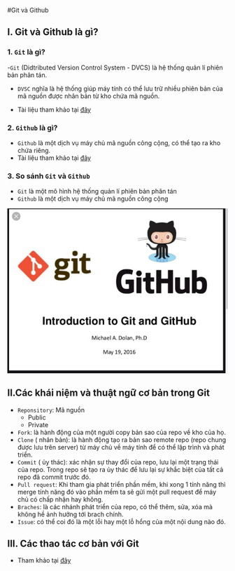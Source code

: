 ﻿#Git và Github

## I. Git và Github là gì?

### 1. `Git` là gì?
-`Git` (Didtributed Version Control System - DVCS) là hệ thống quản lí phiên bản phân tán.  
- `DVSC` nghĩa là hệ thống giúp máy tính có thể lưu trữ nhiều phiên bản của mã nguồn  được nhân bản từ kho chứa mã nguồn.
 
- Tài liệu tham khảo tại [đây](https://thachpham.com/tools/git-git-va-github-la-gi-tai-sao-nen-dung.html)


### 2. `Github` là gì?
- `Github` là một dịch vụ máy chủ mã nguồn công cộng, có thể tạo ra kho chứa riêng.
- Tài liệu tham khảo tại [đây](https://www.hostinger.vn/huong-dan/github-la-gi/)


### 3. So sánh `Git` và `Github`

- `Git` là một mô hình hệ thống quản lí phiên bản phân tán
- `Github` là một dịch vụ máy chủ mã nguồn công cộng

 ![](/images/1.png)

## II.Các khái niệm và thuật ngữ cơ bản trong Git
- `Reponsitory`: Mã nguồn
   - Public
   - Private
- `Fork`: là hành động của một người copy bản sao của repo về kho của họ.
- `Clone` ( nhân bản): là hành động tạo ra bản sao remote repo (repo chung được lưu trên server) từ máy chủ về máy tính để có thể lập trình và phát triển.
- `Commit` ( ủy thác): xác nhận sự thay đổi của repo, lưu lại một trạng thái của repo. Trong repo sẽ tạo ra ủy thác  để lưu lại sự khắc biệt của tất cả repo đã commit trước đó.
- `Pull request`: Khi tham gia phát triển phần mềm, khi xong 1 tính năng thì merge tính năng đó vào phần mềm ta sẽ gửi một pull request để máy chủ có chấp nhận hay không.
- `Braches`: là các nhánh phát triển của repo, có thể thêm, sửa, xóa mà không hề ảnh hưởng tới brach chính.
- `Issue`: có thể coi đó là một lỗi hay một lỗ hổng của một nội dung nào đó.

## III. Các thao tác cơ bản với Git
- Tham khảo tại [đây](https://backlog.com/git-tutorial/vn/intro/intro3_1.html)